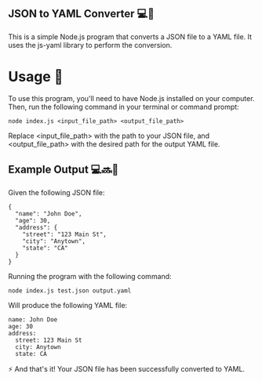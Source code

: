 <!-- @format -->

## JSON to YAML Converter 💻🔧

This is a simple Node.js program that converts a JSON file to a YAML file. It uses the js-yaml library to perform the conversion.

# Usage 📖

To use this program, you'll need to have Node.js installed on your computer. Then, run the following command in your terminal or command prompt:

```
node index.js <input_file_path> <output_file_path>
```

Replace <input_file_path> with the path to your JSON file, and <output_file_path> with the desired path for the output YAML file.

## Example Output 💻🔜💾

Given the following JSON file:

```
{
  "name": "John Doe",
  "age": 30,
  "address": {
    "street": "123 Main St",
    "city": "Anytown",
    "state": "CA"
  }
}
```

Running the program with the following command:

```
node index.js test.json output.yaml
```

Will produce the following YAML file:

```
name: John Doe
age: 30
address:
  street: 123 Main St
  city: Anytown
  state: CA
```

⚡️ And that's it! Your JSON file has been successfully converted to YAML.
